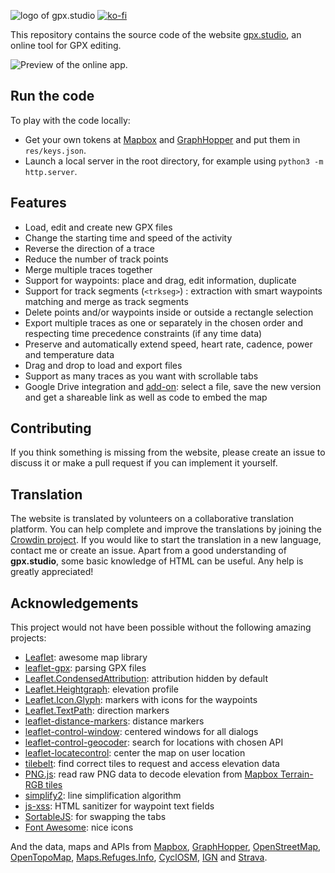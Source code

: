 ![logo of gpx.studio](res/logo.png)
[![ko-fi](https://www.ko-fi.com/img/githubbutton_sm.svg)](https://ko-fi.com/F1F1303GH)

This repository contains the source code of the website [gpx.studio](https://gpx.studio), an online tool for GPX editing.

![Preview of the online app.](res/preview.png)

## Run the code

To play with the code locally:
* Get your own tokens at [Mapbox](https://www.mapbox.com/) and [GraphHopper](https://www.graphhopper.com/) and put them in `res/keys.json`.
* Launch a local server in the root directory, for example using `python3 -m http.server`.

## Features

* Load, edit and create new GPX files
* Change the starting time and speed of the activity
* Reverse the direction of a trace
* Reduce the number of track points
* Merge multiple traces together
* Support for waypoints: place and drag, edit information, duplicate
* Support for track segments (`<trkseg>`) : extraction with smart waypoints matching and merge as track segments
* Delete points and/or waypoints inside or outside a rectangle selection
* Export multiple traces as one or separately in the chosen order and respecting time precedence constraints (if any time data)
* Preserve and automatically extend speed, heart rate, cadence, power and temperature data
* Drag and drop to load and export files
* Support as many traces as you want with scrollable tabs
* Google Drive integration and [add-on](https://gsuite.google.com/marketplace/app/gpxstudio_the_online_gpx_editor/666808960580): select a file, save the new version and get a shareable link as well as code to embed the map

## Contributing

If you think something is missing from the website, please create an issue to discuss it or make a pull request if you can implement it yourself.

## Translation

The website is translated by volunteers on a collaborative translation platform.
You can help complete and improve the translations by joining the [Crowdin project](https://crowdin.com/project/gpxstudio).
If you would like to start the translation in a new language, contact me or create an issue.
Apart from a good understanding of **gpx.studio**, some basic knowledge of HTML can be useful. Any help is greatly appreciated!

## Acknowledgements

This project would not have been possible without the following amazing projects:
* [Leaflet](https://leafletjs.com/): awesome map library
* [leaflet-gpx](https://github.com/mpetazzoni/leaflet-gpx): parsing GPX files
* [Leaflet.CondensedAttribution](https://github.com/route360/Leaflet.CondensedAttribution): attribution hidden by default
* [Leaflet.Heightgraph](https://github.com/GIScience/Leaflet.Heightgraph): elevation profile
* [Leaflet.Icon.Glyph](https://github.com/Leaflet/Leaflet.Icon.Glyph): markers with icons for the waypoints
* [Leaflet.TextPath](https://github.com/makinacorpus/Leaflet.TextPath): direction markers
* [leaflet-distance-markers](https://github.com/adoroszlai/leaflet-distance-markers): distance markers
* [leaflet-control-window](https://github.com/mapshakers/leaflet-control-window): centered windows for all dialogs
* [leaflet-control-geocoder](https://github.com/perliedman/leaflet-control-geocoder): search for locations with chosen API
* [leaflet-locatecontrol](https://github.com/domoritz/leaflet-locatecontrol): center the map on user location
* [tilebelt](https://github.com/mapbox/tilebelt): find correct tiles to request and access elevation data
* [PNG.js](https://github.com/arian/pngjs): read raw PNG data to decode elevation from [Mapbox Terrain-RGB tiles](https://docs.mapbox.com/help/troubleshooting/access-elevation-data/#mapbox-terrain-rgb)
* [simplify2](https://github.com/geonome/simplify2-js): line simplification algorithm
* [js-xss](https://github.com/leizongmin/js-xss): HTML sanitizer for waypoint text fields
* [SortableJS](https://github.com/SortableJS/Sortable): for swapping the tabs
* [Font Awesome](https://fontawesome.com/): nice icons

And the data, maps and APIs from [Mapbox](https://www.mapbox.com/), [GraphHopper](https://www.graphhopper.com/), [OpenStreetMap](https://www.openstreetmap.org/), [OpenTopoMap](https://opentopomap.org/), [Maps.Refuges.Info](https://wiki.openstreetmap.org/wiki/Hiking/mri), [CyclOSM](https://www.cyclosm.org/), [IGN](https://geoservices.ign.fr/) and [Strava](https://strava.com).
